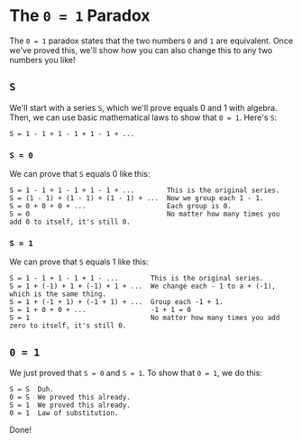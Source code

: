 # The `0 = 1` Paradox
The `0 = 1` paradox states that the two numbers `0` and `1` are equivalent. Once we've proved this, we'll show how you can also change this to any two numbers you like!

## `S`
We'll start with a series `S`, which we'll prove equals 0 and 1 with algebra. Then, we can use basic mathematical laws to show that `0 = 1`. Here's `S`:
```
S = 1 - 1 + 1 - 1 + 1 - 1 + ...
```

### `S = 0`
We can prove that `S` equals 0 like this:

```
S = 1 - 1 + 1 - 1 + 1 - 1 + ...        This is the original series.
S = (1 - 1) + (1 - 1) + (1 - 1) + ...  Now we group each 1 - 1.
S = 0 + 0 + 0 + ...                    Each group is 0.
S = 0                                  No matter how many times you add 0 to itself, it's still 0.
```

### `S = 1`
We can prove that `S` equals 1 like this:

```
S = 1 - 1 + 1 - 1 + 1 - ...        This is the original series.
S = 1 + (-1) + 1 + (-1) + 1 + ...  We change each - 1 to a + (-1), which is the same thing.
S = 1 + (-1 + 1) + (-1 + 1) + ...  Group each -1 + 1.
S = 1 + 0 + 0 + ...                -1 + 1 = 0
S = 1                              No matter how many times you add zero to itself, it's still 0.
```

## `0 = 1`
We just proved that `S = 0` and `S = 1`. To show that `0 = 1`, we do this:

```
S = S  Duh.
0 = S  We proved this already.
S = 1  We proved this already.
0 = 1  Law of substitution.
```

Done!

